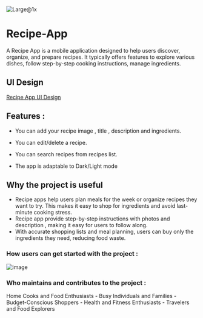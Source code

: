 
![Large@1x](https://github.com/user-attachments/assets/a06d9ca9-abd1-49f0-8cc6-cfc18b3496ca)



# Recipe-App

A Recipe App is a mobile application designed to help users discover, organize, and prepare recipes. It typically offers features to explore various dishes, follow step-by-step cooking instructions, manage ingredients.

## UI Design 
[Recipe App UI Design](https://www.sketch.com/s/356aff22-c3de-45c2-b87e-9516cb32d503/p/6EADEFB6-21D5-4456-B257-46D594883855/canvas#Inspect)

## Features :

- You can add your recipe image , title , description and ingredients.

- You can edit/delete a recipe.

- You can search recipes from recipes list.

- The app is adaptable to Dark/Light mode

## Why the project is useful

- Recipe apps help users plan meals for the week or organize recipes they want to try. This makes it easy to shop for ingredients and avoid last-minute cooking stress.
- Recipe app provide step-by-step instructions with photos and description , making it easy for users to follow along.
- With accurate shopping lists and meal planning, users can buy only the ingredients they need, reducing food waste.

### How users can get started with the project :

![image](https://github.com/user-attachments/assets/a0491a42-e41a-4ac6-9010-a2481e9beafe)


### Who maintains and contributes to the project :

Home Cooks and Food Enthusiasts - Busy Individuals and Families - Budget-Conscious Shoppers - Health and Fitness Enthusiasts - Travelers and Food Explorers
